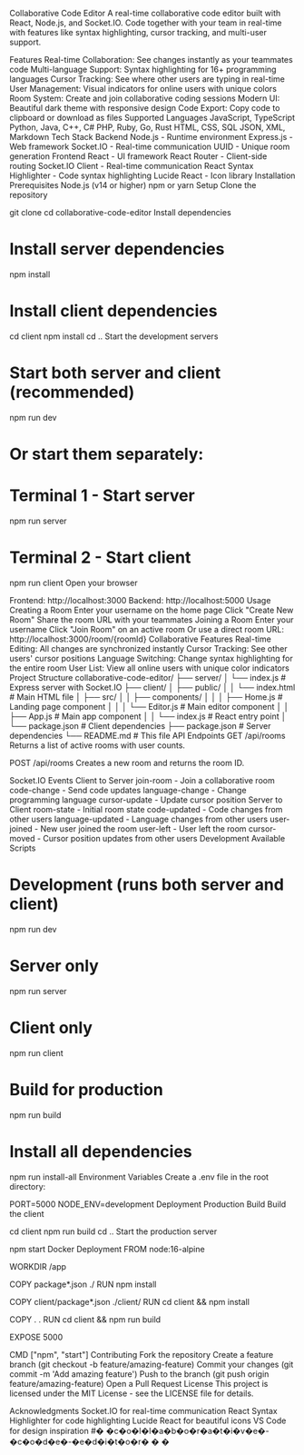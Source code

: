 Collaborative Code Editor
A real-time collaborative code editor built with React, Node.js, and Socket.IO. Code together with your team in real-time with features like syntax highlighting, cursor tracking, and multi-user support.

Features
Real-time Collaboration: See changes instantly as your teammates code
Multi-language Support: Syntax highlighting for 16+ programming languages
Cursor Tracking: See where other users are typing in real-time
User Management: Visual indicators for online users with unique colors
Room System: Create and join collaborative coding sessions
Modern UI: Beautiful dark theme with responsive design
Code Export: Copy code to clipboard or download as files
Supported Languages
JavaScript, TypeScript
Python, Java, C++, C#
PHP, Ruby, Go, Rust
HTML, CSS, SQL
JSON, XML, Markdown
Tech Stack
Backend
Node.js - Runtime environment
Express.js - Web framework
Socket.IO - Real-time communication
UUID - Unique room generation
Frontend
React - UI framework
React Router - Client-side routing
Socket.IO Client - Real-time communication
React Syntax Highlighter - Code syntax highlighting
Lucide React - Icon library
Installation
Prerequisites
Node.js (v14 or higher)
npm or yarn
Setup
Clone the repository

git clone <repository-url>
cd collaborative-code-editor
Install dependencies

# Install server dependencies
npm install

# Install client dependencies
cd client
npm install
cd ..
Start the development servers

# Start both server and client (recommended)
npm run dev

# Or start them separately:
# Terminal 1 - Start server
npm run server

# Terminal 2 - Start client
npm run client
Open your browser

Frontend: http://localhost:3000
Backend: http://localhost:5000
Usage
Creating a Room
Enter your username on the home page
Click "Create New Room"
Share the room URL with your teammates
Joining a Room
Enter your username
Click "Join Room" on an active room
Or use a direct room URL: http://localhost:3000/room/{roomId}
Collaborative Features
Real-time Editing: All changes are synchronized instantly
Cursor Tracking: See other users' cursor positions
Language Switching: Change syntax highlighting for the entire room
User List: View all online users with unique color indicators
Project Structure
collaborative-code-editor/
├── server/
│   └── index.js          # Express server with Socket.IO
├── client/
│   ├── public/
│   │   └── index.html    # Main HTML file
│   ├── src/
│   │   ├── components/
│   │   │   ├── Home.js   # Landing page component
│   │   │   └── Editor.js # Main editor component
│   │   ├── App.js        # Main app component
│   │   └── index.js      # React entry point
│   └── package.json      # Client dependencies
├── package.json          # Server dependencies
└── README.md            # This file
API Endpoints
GET /api/rooms
Returns a list of active rooms with user counts.

POST /api/rooms
Creates a new room and returns the room ID.

Socket.IO Events
Client to Server
join-room - Join a collaborative room
code-change - Send code updates
language-change - Change programming language
cursor-update - Update cursor position
Server to Client
room-state - Initial room state
code-updated - Code changes from other users
language-updated - Language changes from other users
user-joined - New user joined the room
user-left - User left the room
cursor-moved - Cursor position updates from other users
Development
Available Scripts
# Development (runs both server and client)
npm run dev

# Server only
npm run server

# Client only
npm run client

# Build for production
npm run build

# Install all dependencies
npm run install-all
Environment Variables
Create a .env file in the root directory:

PORT=5000
NODE_ENV=development
Deployment
Production Build
Build the client

cd client
npm run build
cd ..
Start the production server

npm start
Docker Deployment
FROM node:16-alpine

WORKDIR /app

COPY package*.json ./
RUN npm install

COPY client/package*.json ./client/
RUN cd client && npm install

COPY . .
RUN cd client && npm run build

EXPOSE 5000

CMD ["npm", "start"]
Contributing
Fork the repository
Create a feature branch (git checkout -b feature/amazing-feature)
Commit your changes (git commit -m 'Add amazing feature')
Push to the branch (git push origin feature/amazing-feature)
Open a Pull Request
License
This project is licensed under the MIT License - see the LICENSE file for details.

Acknowledgments
Socket.IO for real-time communication
React Syntax Highlighter for code highlighting
Lucide React for beautiful icons
VS Code for design inspiration #� �c�o�l�l�a�b�o�r�a�t�i�v�e�-�c�o�d�e�-�e�d�i�t�o�r� � �

